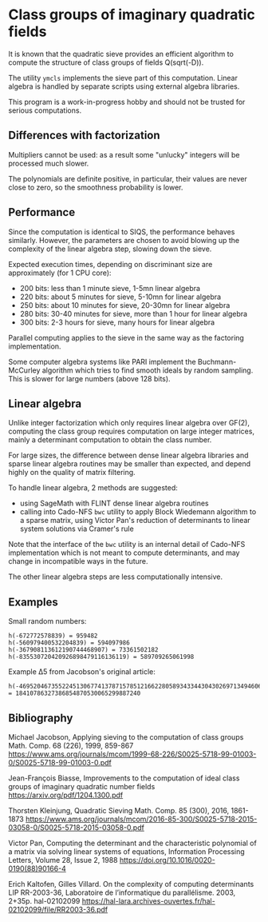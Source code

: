 # Class groups of imaginary quadratic fields

It is known that the quadratic sieve provides an efficient
algorithm to compute the structure of class groups of fields
Q(sqrt(-D)).

The utility `ymcls` implements the sieve part of this computation.
Linear algebra is handled by separate scripts using external algebra
libraries.

This program is a work-in-progress hobby and should not be trusted
for serious computations.

## Differences with factorization

Multipliers cannot be used: as a result some "unlucky" integers
will be processed much slower.

The polynomials are definite positive, in particular, their values
are never close to zero, so the smoothness probability is lower.

## Performance

Since the computation is identical to SIQS, the performance behaves
similarly. However, the parameters are chosen to avoid blowing up
the complexity of the linear algebra step, slowing down the sieve.

Expected execution times, depending on discriminant size
are approximately (for 1 CPU core):

* 200 bits: less than 1 minute sieve, 1-5mn linear algebra
* 220 bits: about 5 minutes for sieve, 5-10mn for linear algebra
* 250 bits: about 10 minutes for sieve, 20-30mn for linear algebra
* 280 bits: 30-40 minutes for sieve, more than 1 hour for linear algebra
* 300 bits: 2-3 hours for sieve, many hours for linear algebra

Parallel computing applies to the sieve in the same way
as the factoring implementation.

Some computer algebra systems like PARI implement the Buchmann-McCurley
algorithm which tries to find smooth ideals by random sampling.
This is slower for large numbers (above 128 bits).

## Linear algebra

Unlike integer factorization which only requires linear algebra
over GF(2), computing the class group requires computation on large
integer matrices, mainly a determinant computation to obtain the
class number.

For large sizes, the difference between dense linear algebra
libraries and sparse linear algebra routines may be smaller than
expected, and depend highly on the quality of matrix filtering.

To handle linear algebra, 2 methods are suggested:

* using SageMath with FLINT dense linear algebra routines
* calling into Cado-NFS `bwc` utility to apply Block Wiedemann
  algorithm to a sparse matrix, using Victor Pan's reduction of
  determinants to linear system solutions via Cramer's rule

Note that the interface of the `bwc` utility is an internal detail of
Cado-NFS implementation which is not meant to compute determinants,
and may change in incompatible ways in the future.

The other linear algebra steps are less computationally intensive.

## Examples

Small random numbers:
```
h(-672772578839) = 959482
h(-560979400532204839) = 594097986
h(-367908113612190744468907) = 73361502182
h(-835530720420926898479116136119) = 589709265061998
```

Example Δ5 from Jacobson's original article:
```
h(-4695204673552245130677413787157851216622805893433443043026971349460603)
= 18410786327386854870530065299887240
```

## Bibliography

Michael Jacobson, Applying sieving to the computation of class groups
Math. Comp. 68 (226), 1999, 859-867
<https://www.ams.org/journals/mcom/1999-68-226/S0025-5718-99-01003-0/S0025-5718-99-01003-0.pdf>

Jean-François Biasse, Improvements to the computation
of ideal class groups of imaginary quadratic number fields
<https://arxiv.org/pdf/1204.1300.pdf>

Thorsten Kleinjung, Quadratic Sieving
Math. Comp. 85 (300), 2016, 1861-1873
<https://www.ams.org/journals/mcom/2016-85-300/S0025-5718-2015-03058-0/S0025-5718-2015-03058-0.pdf>

Victor Pan, Computing the determinant and the characteristic polynomial of a matrix via solving linear systems of equations,
Information Processing Letters, Volume 28, Issue 2, 1988
<https://doi.org/10.1016/0020-0190(88)90166-4>

Erich Kaltofen, Gilles Villard. On the complexity of computing determinants
LIP RR-2003-36, Laboratoire de l’informatique du parallélisme. 2003, 2+35p. hal-02102099
<https://hal-lara.archives-ouvertes.fr/hal-02102099/file/RR2003-36.pdf>
